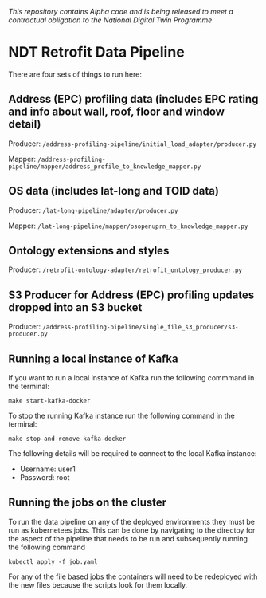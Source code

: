 *This repository contains Alpha code and is being released to meet a contractual obligation to the National Digital Twin
Programme*

# NDT Retrofit Data Pipeline

There are four sets of things to run here:
## Address (EPC) profiling data (includes EPC rating and info about wall, roof, floor and window detail)
Producer: ```/address-profiling-pipeline/initial_load_adapter/producer.py```

Mapper: ```/address-profiling-pipeline/mapper/address_profile_to_knowledge_mapper.py```

## OS data (includes lat-long and TOID data)
Producer: ```/lat-long-pipeline/adapter/producer.py```

Mapper: ```/lat-long-pipeline/mapper/osopenuprn_to_knowledge_mapper.py```

## Ontology extensions and styles
Producer: ```/retrofit-ontology-adapter/retrofit_ontology_producer.py```

## S3 Producer for Address (EPC) profiling updates dropped into an S3 bucket
Producer: ```/address-profiling-pipeline/single_file_s3_producer/s3-producer.py```

## Running a local instance of Kafka

If you want to run a local instance of Kafka run the following commmand in the terminal:

```
make start-kafka-docker
```

To stop the running Kafka instance run the following command in the terminal:

```
make stop-and-remove-kafka-docker
```
The following details will be required to connect to the local Kafka instance:

  - Username: user1
  - Password: root

## Running the jobs on the cluster

To run the data pipeline on any of the deployed environments they must be run as kubernetees jobs.
This can be done by navigating to the directoy for the aspect of the pipeline that needs to be run and subsequently running the following command

```
kubectl apply -f job.yaml
```

For any of the file based jobs the containers will need to be redeployed with the new files because the scripts look for them locally.